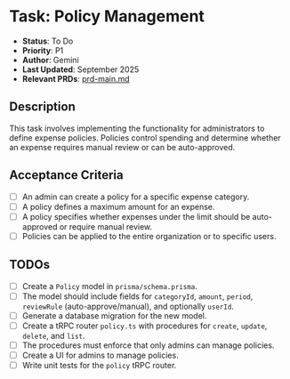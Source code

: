 # Task: Policy Management

- **Status**: To Do
- **Priority**: P1
- **Author**: Gemini
- **Last Updated**: September 2025
- **Relevant PRDs**: [prd-main.md](../product/prd-main.md)

## Description

This task involves implementing the functionality for administrators to define expense policies. Policies control spending and determine whether an expense requires manual review or can be auto-approved.

## Acceptance Criteria

- [ ] An admin can create a policy for a specific expense category.
- [ ] A policy defines a maximum amount for an expense.
- [ ] A policy specifies whether expenses under the limit should be auto-approved or require manual review.
- [ ] Policies can be applied to the entire organization or to specific users.

## TODOs

- [ ] Create a `Policy` model in `prisma/schema.prisma`.
- [ ] The model should include fields for `categoryId`, `amount`, `period`, `reviewRule` (auto-approve/manual), and optionally `userId`.
- [ ] Generate a database migration for the new model.
- [ ] Create a tRPC router `policy.ts` with procedures for `create`, `update`, `delete`, and `list`.
- [ ] The procedures must enforce that only admins can manage policies.
- [ ] Create a UI for admins to manage policies.
- [ ] Write unit tests for the `policy` tRPC router.
